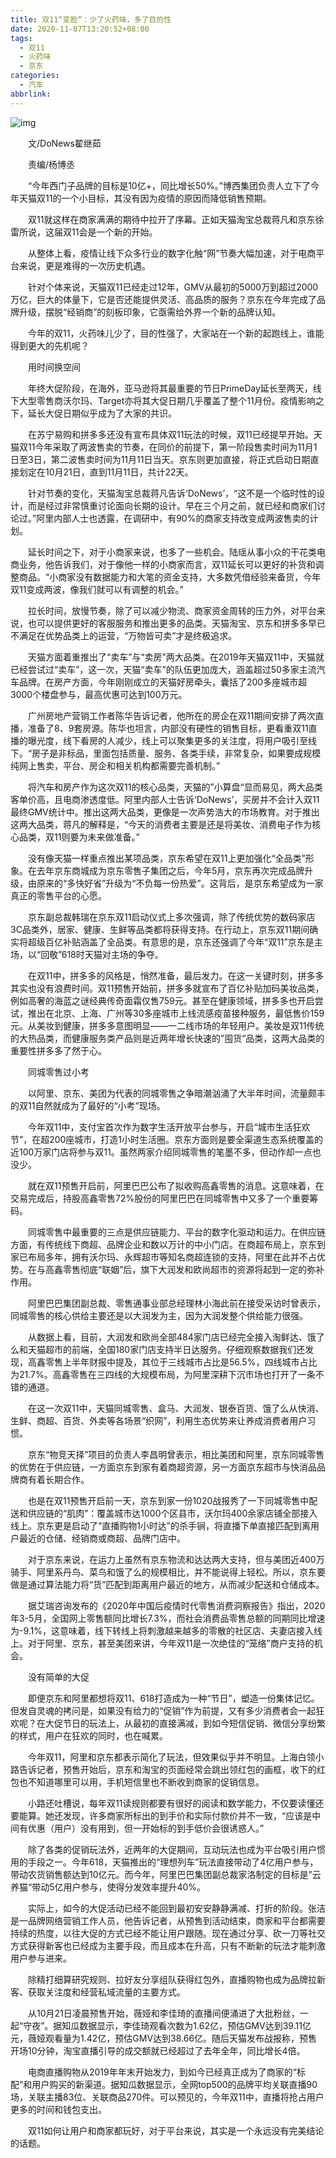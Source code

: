 ```yaml
---
title: 双11“变脸”：少了火药味，多了目的性
date: 2020-11-07T13:20:52+08:00
tags:
  - 双11
  - 火药味
  - 京东
categories:
  - 汽车
abbrlink:
---
```


![img](https://cdn.jsdelivr.net/gh/yakeing/Documentation@main/Hexo/images/d126-kcpxnwv7679462.jpg)

　　文/DoNews翟继茹

　　责编/杨博丞

　　“今年西门子品牌的目标是10亿+，同比增长50%。”博西集团负责人立下了今年天猫双11的一个小目标，其没有因为疫情的原因而降低销售预期。

　　双11就这样在商家满满的期待中拉开了序幕。正如天猫淘宝总裁蒋凡和京东徐雷所说，这届双11会是一个新的开始。

　　从整体上看，疫情让线下众多行业的数字化触“网”节奏大幅加速，对于电商平台来说，更是难得的一次历史机遇。

　　针对个体来说，天猫双11已经走过12年，GMV从最初的5000万到超过2000万亿，巨大的体量下，它是否还能提供灵活、高品质的服务？京东在今年完成了品牌升级，摆脱“经销商”的刻板印象，它亟需给外界一个新的品牌认知。

　　今年的双11，火药味儿少了，目的性强了，大家站在一个新的起跑线上，谁能得到更大的先机呢？

　　用时间换空间

　　年终大促阶段，在海外，亚马逊将其最重要的节日PrimeDay延长至两天，线下大型零售商沃尔玛、Target亦将其大促日期几乎覆盖了整个11月份。疫情影响之下，延长大促日期似乎成为了大家的共识。

　　在苏宁易购和拼多多还没有宣布具体双11玩法的时候，双11已经提早开始。天猫双11今年采取了两波售卖的节奏，在同价的前提下，第一阶段售卖时间为11月1日至3日，第二波售卖时间为11月11日当天。京东则更加直接，将正式启动日期直接划定在10月21日，直到11月11日，共计22天。

　　针对节奏的变化，天猫淘宝总裁蒋凡告诉‘DoNews’，“这不是一个临时性的设计，而是经过非常慎重讨论面向长期的设计。早在三个月之前，就已经和商家们讨论过。”阿里内部人士也透露，在调研中，有90%的商家支持改变成两波售卖的计划。

　　延长时间之下，对于小商家来说，也多了一些机会。陆瑶从事小众的干花类电商业务，他告诉我们，对于像他一样的小商家而言，双11延长可以更好的补货和调整商品。“小商家没有数据能力和大笔的资金支持，大多数凭借经验来备货，今年双11变成两波，像我们就可以有调整的机会。”

　　拉长时间，放慢节奏，除了可以减少物流、商家资金周转的压力外，对平台来说，也可以提供更好的客服服务和推出更多的品类。天猫淘宝、京东和拼多多早已不满足在优势品类上的运营，“万物皆可卖”才是终极追求。

　　天猫方面着重推出了“卖车”与“卖房”两大品类。在2019年天猫双11中，天猫就已经尝试过“卖车”，这一次，天猫“卖车”的队伍更加庞大，涵盖超过50多家主流汽车品牌。在房产方面，今年刚刚成立的天猫好房牵头，囊括了200多座城市超3000个楼盘参与，最高优惠可达到100万元。

　　广州房地产营销工作者陈华告诉记者，他所在的房企在双11期间安排了两次直播，准备了8、9套房源。陈华也坦言，内部没有硬性的销售目标，更看重双11直播的曝光度，线下看房的人减少，线上可以聚集更多的关注度，将用户吸引至线下。“房子是非标品，里面包括质量、服务、各类手续，非常复杂，如果要成规模纯网上售卖，平台、房企和相关机构都需要完善机制。”

　　将汽车和房产作为这次双11的核心品类，天猫的”小算盘“显而易见，两大品类客单价高，且电商渗透度低。阿里内部人士告诉‘DoNews’，买房并不会计入双11最终GMV统计中。推出这两大品类，更像是一次声势浩大的市场教育。对于推出这两大品类，蒋凡的解释是，“今天的消费者主要是还是将美妆、消费电子作为核心品类，双11则要为未来做准备。”

　　没有像天猫一样重点推出某项品类，京东希望在双11上更加强化“全品类”形象。在去年京东商城成为京东零售子集团之后，今年5月，京东再次完成品牌升级，由原来的“多快好省”升级为“不负每一份热爱”。这背后，是京东希望成为一家真正的零售平台的心愿。

　　京东副总裁韩瑞在京东双11启动仪式上多次强调，除了传统优势的数码家店3C品类外，居家、健康、生鲜等品类都将获得支持。在行动上，京东双11期间确实将超级百亿补贴涵盖了全品类。有意思的是，京东还强调了今年“双11”京东是主场，以“回敬”618时天猫对主场的争夺。

　　在双11中，拼多多的风格是，悄然准备，最后发力。在这一关键时刻，拼多多其实也没有浪费时间。双11预售开始前，拼多多就宣布了百亿补贴加码美妆品类，例如高奢的海蓝之谜经典传奇面霜仅售759元。甚至在健康领域，拼多多也开启尝试，推出在北京、上海、广州等30多座城市上线流感疫苗接种服务，最低售价159元。从美妆到健康，拼多多意图明显——一二线市场的年轻用户。美妆是双11传统的大热品类，而健康服务类产品则是近两年增长快速的”囤货“品类，这两大品类的重要性拼多多了然于心。

　　同城零售过小考

　　以阿里、京东、美团为代表的同城零售之争暗潮汹涌了大半年时间，流量颇丰的双11自然就成为了最好的“小考”现场。

　　今年双11中，支付宝首次作为数字生活开放平台参与，开启“城市生活狂欢节”，在超200座城市，打造1小时生活圈。京东方面则是要全渠道生态系统覆盖的近100万家门店将参与双11。虽然两家介绍同城零售的笔墨不多，但动作却一点也没少。

　　就在双11预售开启前，阿里巴巴公布了拟收购高鑫零售的消息。这意味着，在交易完成后，持股高鑫零售72%股份的阿里巴巴在同城零售中又多了一个重要筹码。

　　同城零售中最重要的三点是供应链能力、平台的数字化驱动和运力。在供应链方面，有传统线下商超、品牌企业和数以万计的中小门店。在商超布局上，京东到家已布局多年，拥有沃尔玛、永辉超市等知名商超连锁的支持，阿里在此并不占优势。在与高鑫零售彻底“联姻”后，旗下大润发和欧尚超市的资源将起到一定的弥补作用。

　　阿里巴巴集团副总裁、零售通事业部总经理林小海此前在接受采访时曾表示，同城零售的核心供给主要还是以大润发为主，因为大润发整个供给能力很强。

　　从数据上看，目前，大润发和欧尚全部484家门店已经完全接入淘鲜达、饿了么和天猫超市的前端，全国180家门店支持半日达服务。仔细观察数据我们还发现，高鑫零售上半年财报中提及，其位于三线城市占比是56.5%，四线城市占比为21.7%。高鑫零售在三四线的大规模布局，为阿里深耕下沉市场也打开了一条不错的通道。

　　在这一次双11中，天猫同城零售、盒马、大润发、银泰百货、饿了么从快消、生鲜、商超、百货、外卖等各场景“织网”，利用生态优势来让养成消费者用户习惯。

　　京东“物竞天择”项目的负责人李昌明曾表示，相比美团和阿里，京东同城零售的优势在于供应链，一方面京东到家有着商超资源，另一方面京东超市与快消品品牌商有着长期合作。

　　也是在双11预售开启前一天，京东到家一份1020战报秀了一下同城零售中配送和供应链的“肌肉”：覆盖城市达1000个区县市，沃尔玛400余家店铺全部接入线上。京东更是启动了“直播购物1小时达”的杀手锏，将直播下单直接匹配到离用户最近的仓储、经销商或商超、品牌门店中。

　　对于京东来说，在运力上虽然有京东物流和达达两大支持，但与美团近400万骑手、阿里系丹鸟、菜鸟和饿了么的规模相比，并不能说得上轻松。所以，京东要做是通过算法能力将“货”匹配到距离用户最近的地方，从而减少配送和仓储成本。

　　据艾瑞咨询发布的《2020年中国后疫情时代零售消费洞察报告》指出，2020年3-5月，全国网上零售额同比增长7.3%，而社会消费品零售总额的同期同比增速为-9.1%，这意味着，线下转线上将刺激越来越多的零散的社区店、夫妻店接入线上。对于阿里、京东，甚至美团来讲，今年双11是一次绝佳的“笼络”商户支持的机会。

　　没有简单的大促

　　即便京东和阿里都想将双11、618打造成为一种“节日”，塑造一份集体记忆。但发自灵魂的拷问是，如果没有给力的“促销”作为前提，又有多少消费者会一起狂欢呢？在大促节日的玩法上，从最初的直接满减，到如今短信促销、微信分享纷繁的样式，用户在狂欢的同时，也在喊累。

　　今年双11，阿里和京东都表示简化了玩法，但效果似乎并不明显。上海白领小路告诉记者，预售开始后，京东和淘宝的页面经常会跳出领红包的画框，收下的红包也不知道哪里可以用，手机短信里也不断收到商家的促销信息。

　　小路还吐槽说，每年双11读规则都要有很好的阅读和数学能力，不仅要读懂还要能算。她还发现，许多商家所标出的到手价和实际付款价并不一致，“应该是中间有优惠（用户）没有用到，但一开始标的到手低价会很诱惑人。”

　　除了各类的促销玩法外，近两年的大促期间，互动玩法也成为平台吸引用户惯用的手段之一。今年618，天猫推出的“理想列车”玩法直接带动了4亿用户参与，带动农货销售额达到10亿元。而今年，阿里巴巴集团副总裁家洛制定的目标是”云养猫“带动5亿用户参与，使得分发效率提升40%。

　　实际上，如今的大促活动已经不能回到最初安安静静满减、打折的阶段。张洁是一品牌网络营销工作人员，他告诉记者，从预售到活动结束，商家和平台都需要持续的热度，以往大促的方式已经不能让用户跟随。现在通过分享、砍一刀等社交方式获得新客也已经成为主要手段，而且成本在升高，只有不断新的玩法才能刺激用户参与进来。

　　除精打细算研究规则、拉好友分享组队获得红包外，直播购物也成为品牌拉新客、获取关注度和经营私域流量的主要方式。

　　从10月21日凌晨预售开始，薇娅和李佳琦的直播间便涌进了大批粉丝，一起“守夜”。据知瓜数据显示，李佳琦观看次数为1.62亿，预估GMV达到39.11亿元，薇娅观看量为1.42亿，预估GMV达到38.66亿。随后天猫发布战报称，预售开场10分钟，淘宝直播引导的成交额就已经超过了去年全年，同比增长4倍。

　　电商直播购物从2019年年末开始发力，到如今已经真正成为了商家的“标配”和用户购买的新渠道。据知瓜数据显示，全网top500的品牌平均关联直播90场，关联主播83位、关联商品270件。可以预见的，今年双11中，直播将抢占用户更多的时间和钱包支出。

　　双11如何让用户和商家都玩好，对于平台来说，其实是一个永远没有完美结论的话题。